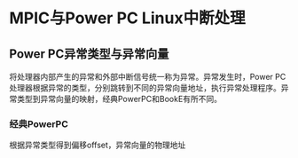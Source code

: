 # MPIC与Power PC Linux中断处理

## Power PC异常类型与异常向量
将处理器内部产生的异常和外部中断信号统一称为异常。异常发生时，Power PC处理器根据异常的类型，分别跳转到不同的异常向量地址，执行异常处理程序。异常类型到异常向量的映射，经典PowerPC和BookE有所不同。

### 经典PowerPC
根据异常类型得到偏移offset，异常向量的物理地址
